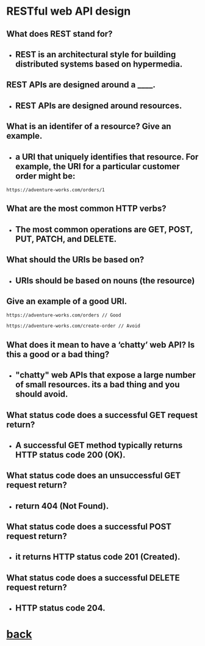 
# RESTful web API design

## What does REST stand for?
+ ## REST is an architectural style for building distributed systems based on hypermedia. 

## REST APIs are designed around a ____.
+ ## REST APIs are designed around resources.

## What is an identifer of a resource? Give an example.
+ ## a URI that uniquely identifies that resource. For example, the URI for a particular customer order might be:

```
https://adventure-works.com/orders/1
```

## What are the most common HTTP verbs?
+ ##  The most common operations are GET, POST, PUT, PATCH, and DELETE.

## What should the URIs be based on?
+ ##  URIs should be based on nouns (the resource) 
## Give an example of a good URI.

```
https://adventure-works.com/orders // Good

https://adventure-works.com/create-order // Avoid
```

## What does it mean to have a ‘chatty’ web API? Is this a good or a bad thing?
+ ##  "chatty" web APIs that expose a large number of small resources. its a bad thing and you should avoid.

## What status code does a successful GET request return?
+ ## A successful GET method typically returns HTTP status code 200 (OK).

## What status code does an unsuccessful GET request return?
+ ## return 404 (Not Found).

## What status code does a successful POST request return?
+ ##  it returns HTTP status code 201 (Created).

## What status code does a successful DELETE request return?
+ ## HTTP status code 204.









# [back](../README.md)